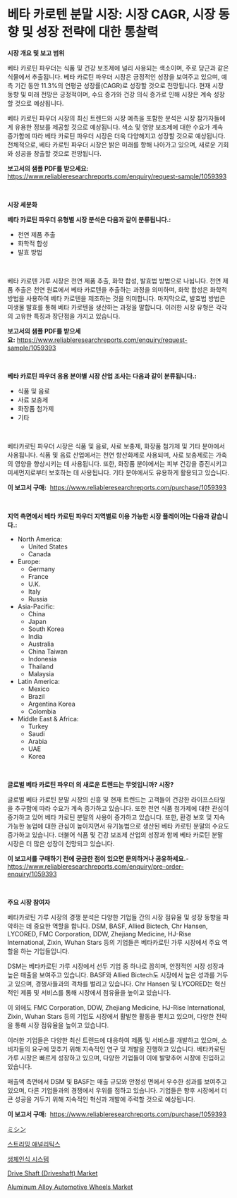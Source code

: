 <p><h1>베타 카로텐 분말 시장: 시장 CAGR, 시장 동향 및 성장 전략에 대한 통찰력</h1></p><p><strong>시장 개요 및 보고 범위</strong></p>
<p><p>베타 카로틴 파우더는 식품 및 건강 보조제에 널리 사용되는 색소이며, 주로 당근과 같은 식물에서 추출됩니다. 베타 카로틴 파우더 시장은 긍정적인 성장을 보여주고 있으며, 예측 기간 동안 11.3%의 연평균 성장률(CAGR)로 성장할 것으로 전망됩니다. 현재 시장 동향 및 미래 전망은 긍정적이며, 수요 증가와 건강 의식 증가로 인해 시장은 계속 성장할 것으로 예상됩니다. </p><p>베타 카로틴 파우더 시장의 최신 트렌드와 시장 예측을 포함한 분석은 시장 참가자들에게 유용한 정보를 제공할 것으로 예상됩니다. 색소 및 영양 보조제에 대한 수요가 계속 증가함에 따라 베타 카로틴 파우더 시장은 더욱 다양해지고 성장할 것으로 예상됩니다. 전체적으로, 베타 카로틴 파우더 시장은 밝은 미래를 향해 나아가고 있으며, 새로운 기회와 성공을 창출할 것으로 전망됩니다.</p></p>
<p><strong>보고서의 샘플 PDF를 받으세요:</strong> <a href="https://www.reliableresearchreports.com/enquiry/request-sample/1059393">https://www.reliableresearchreports.com/enquiry/request-sample/1059393</a></p>
<p>&nbsp;</p>
<p><strong>시장 세분화</strong></p>
<p><strong>베타 카로틴 파우더 유형별 시장 분석은 다음과 같이 분류됩니다.:</strong></p>
<p><ul><li>천연 제품 추출</li><li>화학적 합성</li><li>발효 방법</li></ul></p>
<p>&nbsp;</p>
<p><p>베타 카로텐 가루 시장은 천연 제품 추출, 화학 합성, 발효법 방법으로 나뉩니다. 천연 제품 추출은 천연 원료에서 베타 카로텐을 추출하는 과정을 의미하며, 화학 합성은 화학적 방법을 사용하여 베타 카로텐을 제조하는 것을 의미합니다. 마지막으로, 발효법 방법은 미생물 발효를 통해 베타 카로텐을 생산하는 과정을 말합니다. 이러한 시장 유형은 각각의 고유한 특징과 장단점을 가지고 있습니다.</p></p>
<p><strong>보고서의 샘플 PDF를 받으세요:</strong>&nbsp;<a href="https://www.reliableresearchreports.com/enquiry/request-sample/1059393">https://www.reliableresearchreports.com/enquiry/request-sample/1059393</a></p>
<p>&nbsp;</p>
<p><strong> 베타 카로틴 파우더 응용 분야별 시장 산업 조사는 다음과 같이 분류됩니다.:</strong></p>
<p><ul><li>식품 및 음료</li><li>사료 보충제</li><li>화장품 첨가제</li><li>기타</li></ul></p>
<p>&nbsp;</p>
<p><p>베타카로틴 파우더 시장은 식품 및 음료, 사료 보충제, 화장품 첨가제 및 기타 분야에서 사용됩니다. 식품 및 음료 산업에서는 천연 항산화제로 사용되며, 사료 보충제로는 가축의 영양을 향상시키는 데 사용됩니다. 또한, 화장품 분야에서는 피부 건강을 증진시키고 미세먼지로부터 보호하는 데 사용됩니다. 기타 분야에서도 유용하게 활용되고 있습니다.</p></p>
<p><strong>이 보고서 구매:</strong>&nbsp; <a href="https://www.reliableresearchreports.com/purchase/1059393">https://www.reliableresearchreports.com/purchase/1059393</a></p>
<p>&nbsp;</p>
<p><strong>지역 측면에서 베타 카로틴 파우더 지역별로 이용 가능한 시장 플레이어는 다음과 같습니다.:</strong></p>
<p><ul>
    <li>
        North America:
        <ul>
            <li>United States</li>
            <li>Canada</li>
        </ul>
    </li>
    <li>
        Europe:
        <ul>
            <li>Germany</li>
            <li>France</li>
            <li>U.K.</li>
            <li>Italy</li>
            <li>Russia</li>
        </ul>
    </li>
    <li>
        Asia-Pacific:
        <ul>
            <li>China</li>
            <li>Japan</li>
            <li>South Korea</li>
            <li>India</li>
            <li>Australia</li>
            <li>China Taiwan</li>
            <li>Indonesia</li>
            <li>Thailand</li>
            <li>Malaysia</li>
        </ul>
    </li>
    <li>
        Latin America:
        <ul>
            <li>Mexico</li>
            <li>Brazil</li>
            <li>Argentina Korea</li>
            <li>Colombia</li>
        </ul>
    </li>
    <li>
        Middle East & Africa:
        <ul>
            <li>Turkey</li>
            <li>Saudi</li>
            <li>Arabia</li>
            <li>UAE</li>
            <li>Korea</li>
        </ul>
    </li>
    </ul></p>
<p>&nbsp;</p>
<p><strong>글로벌 베타 카로틴 파우더 의 새로운 트렌드는 무엇입니까? 시장?</strong></p>
<p><p>글로벌 베타 카로틴 분말 시장의 신흥 및 현재 트렌드는 고객들이 건강한 라이프스타일을 추구함에 따라 수요가 계속 증가하고 있습니다. 또한 천연 식품 첨가제에 대한 관심이 증가하고 있어 베타 카로틴 분말의 사용이 증가하고 있습니다. 또한, 환경 보호 및 지속 가능한 농업에 대한 관심이 높아지면서 유기농법으로 생산된 베타 카로틴 분말의 수요도 증가하고 있습니다. 더불어 식품 및 건강 보조제 산업의 성장과 함께 베타 카로틴 분말 시장은 더 많은 성장이 전망되고 있습니다.</p></p>
<p><strong>이 보고서를 구매하기 전에 궁금한 점이 있으면 문의하거나 공유하세요.</strong>- <a href="https://www.reliableresearchreports.com/enquiry/pre-order-enquiry/1059393">https://www.reliableresearchreports.com/enquiry/pre-order-enquiry/1059393</a></p>
<p>&nbsp;</p>
<p><strong>주요 시장 참여자</strong></p>
<p><p>베타카로틴 가루 시장의 경쟁 분석은 다양한 기업들 간의 시장 점유율 및 성장 동향을 파악하는 데 중요한 역할을 합니다. DSM, BASF, Allied Bictech, Chr Hansen, LYCORED, FMC Corporation, DDW, Zhejiang Medicine, HJ-Rise International, Zixin, Wuhan Stars 등의 기업들은 베타카로틴 가루 시장에서 주요 역할을 하는 기업들입니다.</p><p>DSM는 베타카로틴 가루 시장에서 선두 기업 중 하나로 꼽히며, 안정적인 시장 성장과 높은 매출을 보여주고 있습니다. BASF와 Allied Bictech도 시장에서 높은 성과를 거두고 있으며, 경쟁사들과의 격차를 벌리고 있습니다. Chr Hansen 및 LYCORED는 혁신적인 제품 및 서비스를 통해 시장에서 점유율을 높이고 있습니다.</p><p>이 외에도 FMC Corporation, DDW, Zhejiang Medicine, HJ-Rise International, Zixin, Wuhan Stars 등의 기업도 시장에서 활발한 활동을 펼치고 있으며, 다양한 전략을 통해 시장 점유율을 높이고 있습니다.</p><p>이러한 기업들은 다양한 최신 트렌드에 대응하여 제품 및 서비스를 개발하고 있으며, 소비자들의 요구에 맞추기 위해 지속적인 연구 및 개발을 진행하고 있습니다. 베타카로틴 가루 시장은 빠르게 성장하고 있으며, 다양한 기업들이 이에 발맞추어 시장에 진입하고 있습니다.</p><p>매출액 측면에서 DSM 및 BASF는 매출 규모와 안정성 면에서 우수한 성과를 보여주고 있으며, 다른 기업들과의 경쟁에서 우위를 점하고 있습니다. 기업들은 향후 시장에서 더 큰 성공을 거두기 위해 지속적인 혁신과 개발에 주력할 것으로 예상됩니다.</p></p>
<p><strong>이 보고서 구매:</strong>&nbsp;&nbsp;<a href="https://www.reliableresearchreports.com/purchase/1059393">https://www.reliableresearchreports.com/purchase/1059393</a></p>
<p><p><a href="https://medium.com/@jazminjones30/%E3%83%9F%E3%82%B7%E3%83%B3%E5%B8%82%E5%A0%B4%E8%A6%8F%E6%A8%A1%E3%81%AF-%E3%82%B0%E3%83%AD%E3%83%BC%E3%83%90%E3%83%AB%E7%94%A3%E6%A5%AD%E3%81%AB%E3%81%8A%E3%81%91%E3%82%8B%E6%9C%80%E8%89%AF%E3%81%AE%E3%83%9E%E3%83%BC%E3%82%B1%E3%83%86%E3%82%A3%E3%83%B3%E3%82%B0%E3%83%81%E3%83%A3%E3%83%8D%E3%83%AB%E3%82%92%E6%98%8E%E3%82%89%E3%81%8B%E3%81%AB%E3%81%97%E3%81%BE%E3%81%99-e6bd565cd096">ミシン</a></p><p><a href="https://medium.com/@hmwfmardz236/%EC%8A%A4%ED%8A%B8%EB%A6%AC%EB%B0%8D-%EB%B6%84%EC%84%9D-%EC%8B%9C%EC%9E%A5-%EC%8B%9C%EC%9E%A5-%EC%A0%90%EC%9C%A0%EC%9C%A8-%EC%8B%9C%EC%9E%A5-%ED%8A%B8%EB%A0%8C%EB%93%9C-%EB%B0%8F-%EB%AF%B8%EB%9E%98-%EC%84%B1%EC%9E%A5-%ED%83%90%EC%83%89-3f471db29b8c">스트리밍 애널리틱스</a></p><p><a href="https://github.com/vsr06p4p49/Market-Research-Report-List-1/blob/main/9365957188751.md">생체인식 시스템</a></p><p><a href="https://github.com/beatblasta/Market-Research-Report-List-2/blob/main/drive-shaft-driveshaft-market.md">Drive Shaft (Driveshaft) Market</a></p><p><a href="https://github.com/angelajermaine/Market-Research-Report-List-2/blob/main/aluminum-alloy-automotive-wheels-market.md">Aluminum Alloy Automotive Wheels Market</a></p></p>
